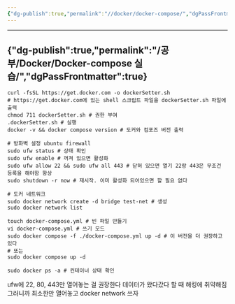 ```yaml
---
{"dg-publish":true,"permalink":"//docker/docker-compose/","dgPassFrontmatter":true}
---
```



---
{"dg-publish":true,"permalink":"/공부/Docker/Docker-compose 실습/","dgPassFrontmatter":true}
---

```shell
curl -fsSL https://get.docker.com -o dockerSetter.sh
# https://get.docker.com에 있는 shell 스크립트 파일을 dockerSetter.sh 파일에 출력
chmod 711 dockerSetter.sh # 권한 부여
.dockerSetter.sh # 실행
docker -v && docker compose version # 도커와 컴포즈 버전 출력

# 방화벽 설정 ubuntu firewall
sudo ufw status # 상태 확인
sudo ufw enable # 꺼져 있으면 활성화
sudo ufw allow 22 && sudo ufw all 443 # 닫혀 있으면 열기 22랑 443은 무조건 등록을 해야함 항상
sudo shutdown -r now # 재시작. 이미 활성화 되어있으면 할 필요 없다

# 도커 네트워크
sudo docker network create -d bridge test-net # 생성
sudo docker network list

touch docker-compose.yml # 빈 파일 만들기
vi docker-compose.yml # 쓰기 모드
sudo docker compose -f ./docker-compose.yml up -d # 이 버전을 더 권장하고 있다
# 또는
sudo docker compose up -d

sudo docker ps -a # 컨테이너 상태 확인
```

ufw에 22, 80, 443만 열어놓는 걸 권장한다
데이터가 왔다갔다 할 때 해킹에 취약해짐
그러니까 최소한만 열어놓고 docker network 쓰자